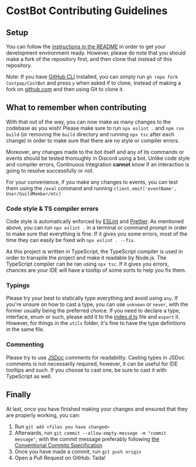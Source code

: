 # CostBot Contributing Guidelines

## Setup

You can follow the [instructions in the README](../README.md#detailed-instructions-on-how-to-run-the-bot) in order to get your development environment ready. However, please do note that you should make a fork of the repository first, and then clone that instead of this repository.

Note: If you have [GitHub CLI](https://cli.github.com) installed, you can simply run `gh repo fork Costpap/CostBot` and press `y` when asked if to clone, instead of making a fork on [github.com](https://github.com) and then using Git to clone it.

## What to remember when contributing

With that out of the way, you can now make as many changes to the codebase as you wish! Please make sure to run `npx eslint .` and `npm run build` (or removing the `build` directory and running `npx tsc` after each change) in order to make sure that there are no style or compiler errors.

Moreover, any changes made to the bot itself and any of its commands or events should be tested thoroughly in Discord using a bot. Unlike code style and compiler errors, Continuous Integration **cannot** know if an interaction is going to resolve successfully or not.

For your convenience, if you make any changes to events, you can test them using the `/eval` command and running `client.emit('eventName', User/GuildMember/etc)`

### Code style & TS compiler errors

Code style is automatically enforced by [ESLint](https://eslint.org/) and [Prettier](https://prettier.io/). As mentioned above, you can run `npx eslint .` in a terminal or command prompt in order to make sure that everything is fine. If it gives you some errors, most of the time they can easily be fixed wih `npx eslint . --fix`.

As this project is written in TypeScript, the TypeScript compiler is used in order to transpile the project and make it readable by Node.js. The TypeScript compiler can be ran using `npx tsc`. If it gives you errors, chances are your IDE will have a tooltip of some sorts to help you fix them.

### Typings

Please try your best to statically type everything and avoid using `any`. If you're unsure on how to cast a type, you can use `unknown` or `never`, with the former usually being the preferred choice. If you need to declare a type, interface, enum or such, please add it to the [index.d.ts](../src/typings/index.d.ts) file and `export` it. However, for things in the `utils` folder, it's fine to have the type definitions in the same file.

### Commenting

Please try to use [JSDoc](https://jsdoc.app/index.html) comments for readability. Casting types in JSDoc comments is not necessarily required, however, it can be useful for IDE tooltips and such. If you choose to cast one, be sure to cast it with TypeScript as well.

## Finally

At last, once you have finished making your changes and ensured that they are properly working, you can:

1. Run `git add <files you have changed>`
2. Afterwards, run `git commit --allow-empty-message -m "commit message"`, with the commit message preferably following
   [the Conventional Commits Specification](https://www.conventionalcommits.org/en/v1.0.0/)
3. Once you have made a commit, run `git push origin`
4. Open a Pull Request on GitHub. Tada!

